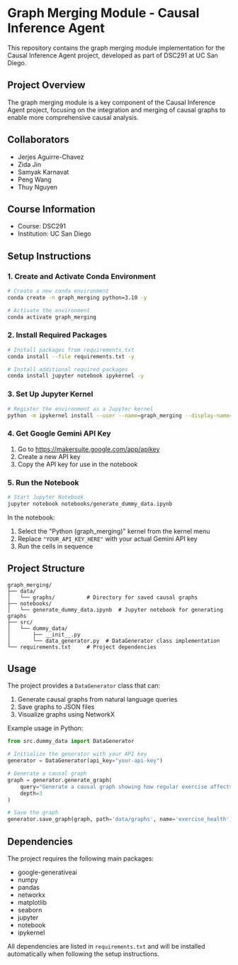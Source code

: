 # Graph Merging Module - Causal Inference Agent

This repository contains the graph merging module implementation for the Causal Inference Agent project, developed as part of DSC291 at UC San Diego.

## Project Overview

The graph merging module is a key component of the Causal Inference Agent project, focusing on the integration and merging of causal graphs to enable more comprehensive causal analysis.

## Collaborators

- Jerjes Aguirre-Chavez
- Zida Jin
- Samyak Karnavat
- Peng Wang
- Thuy Nguyen

## Course Information

- Course: DSC291
- Institution: UC San Diego

## Setup Instructions

### 1. Create and Activate Conda Environment

```bash
# Create a new conda environment
conda create -n graph_merging python=3.10 -y

# Activate the environment
conda activate graph_merging
```

### 2. Install Required Packages

```bash
# Install packages from requirements.txt
conda install --file requirements.txt -y

# Install additional required packages
conda install jupyter notebook ipykernel -y
```

### 3. Set Up Jupyter Kernel

```bash
# Register the environment as a Jupyter kernel
python -m ipykernel install --user --name=graph_merging --display-name="Python (graph_merging)"
```

### 4. Get Google Gemini API Key

1. Go to https://makersuite.google.com/app/apikey
2. Create a new API key
3. Copy the API key for use in the notebook

### 5. Run the Notebook

```bash
# Start Jupyter Notebook
jupyter notebook notebooks/generate_dummy_data.ipynb
```

In the notebook:
1. Select the "Python (graph_merging)" kernel from the kernel menu
2. Replace `"YOUR_API_KEY_HERE"` with your actual Gemini API key
3. Run the cells in sequence

## Project Structure

```
graph_merging/
├── data/
│   └── graphs/          # Directory for saved causal graphs
├── notebooks/
│   └── generate_dummy_data.ipynb  # Jupyter notebook for generating graphs
├── src/
│   └── dummy_data/
│       ├── __init__.py
│       └── data_generator.py  # DataGenerator class implementation
└── requirements.txt     # Project dependencies
```

## Usage

The project provides a `DataGenerator` class that can:
1. Generate causal graphs from natural language queries
2. Save graphs to JSON files
3. Visualize graphs using NetworkX

Example usage in Python:
```python
from src.dummy_data import DataGenerator

# Initialize the generator with your API key
generator = DataGenerator(api_key="your-api-key")

# Generate a causal graph
graph = generator.generate_graph(
    query="Generate a causal graph showing how regular exercise affects health",
    depth=3
)

# Save the graph
generator.save_graph(graph, path='data/graphs', name='exercise_health')
```

## Dependencies

The project requires the following main packages:
- google-generativeai
- numpy
- pandas
- networkx
- matplotlib
- seaborn
- jupyter
- notebook
- ipykernel

All dependencies are listed in `requirements.txt` and will be installed automatically when following the setup instructions. 
